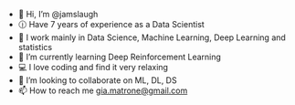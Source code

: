 - 👋 Hi, I’m @jamslaugh
- 🕧 Have 7 years of experience as a Data Scientist 
- 👀 I work mainly in Data Science, Machine Learning, Deep Learning and statistics
- 🌱 I’m currently learning Deep Reinforcement Learning
- 💻 I love coding and find it very relaxing
- 💞️ I’m looking to collaborate on ML, DL, DS
- 📫 How to reach me gia.matrone@gmail.com

<!---
jamslaugh/jamslaugh is a ✨ special ✨ repository because its `README.md` (this file) appears on your GitHub profile.
You can click the Preview link to take a look at your changes.
--->
